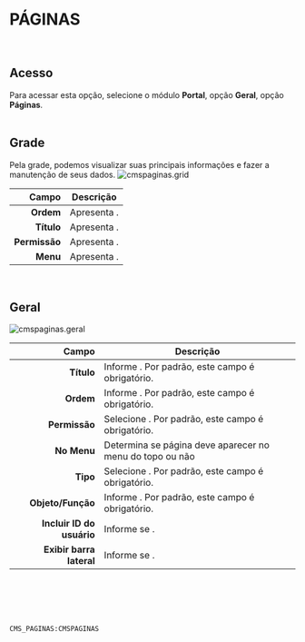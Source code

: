 # PÁGINAS
<br>

## Acesso
Para acessar esta opção, selecione o módulo **Portal**, opção **Geral**, opção **Páginas**.
<br>
<br>

## Grade
Pela grade, podemos visualizar suas principais informações e fazer a manutenção de seus dados.
![cmspaginas.grid](https://raw.githubusercontent.com/netforcews/docs-erp/master/portal/imagens/cmspaginas.grid.png)

Campo | Descrição
--:|---
**Ordem** | Apresenta .
**Título** | Apresenta .
**Permissão** | Apresenta .
**Menu** | Apresenta .
<br>

## Geral
![cmspaginas.geral](https://raw.githubusercontent.com/netforcews/docs-erp/master/portal/imagens/cmspaginas.geral.png)

Campo | Descrição
--:|---
**Título** | Informe . Por padrão, este campo é obrigatório.
**Ordem** | Informe . Por padrão, este campo é obrigatório.
**Permissão** | Selecione . Por padrão, este campo é obrigatório.
**No Menu** | Determina se página deve aparecer no menu do topo ou não
**Tipo** | Selecione . Por padrão, este campo é obrigatório.
**Objeto/Função** | Informe . Por padrão, este campo é obrigatório.
**Incluir ID do usuário** | Informe se .
**Exibir barra lateral** | Informe se .
<br>
<br>
<br>
<br>

```CMS_PAGINAS:CMSPAGINAS```

